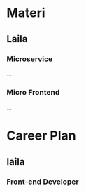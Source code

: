 # Materi
## Laila
### Microservice
...
### Micro Frontend
...

# Career Plan
## laila
### Front-end Developer